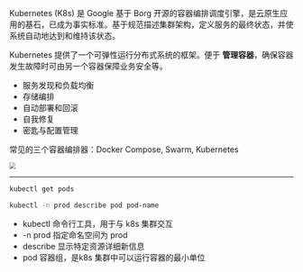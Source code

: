 

Kubernetes (K8s) 是 Google 基于 Borg 开源的容器编排调度引擎，是云原生应用的基石，已成为事实标准。基于规范描述集群架构，定义服务的最终状态，并使系统自动地达到和维持该状态。


Kubernetes 提供了一个可弹性运行分布式系统的框架。便于 **管理容器**，确保容器发生故障时可由另一个容器保障业务安全等。

- 服务发现和负载均衡
- 存储编排
- 自动部署和回滚
- 自我修复
- 密匙与配置管理

常见的三个容器编排器：Docker Compose, Swarm, Kubernetes


<img src="https://img-1301102143.cos.ap-beijing.myqcloud.com/20240108213620.png" style="zoom:70%">

------------

```bash
kubectl get pods

kubectl -n prod describe pod pod-name
```

- kubectl 命令行工具，用于与 k8s 集群交互
- -n prod 指定命名空间为 prod
- describe 显示特定资源详细新信息
- pod 容器组，是k8s 集群中可以运行容器的最小单位